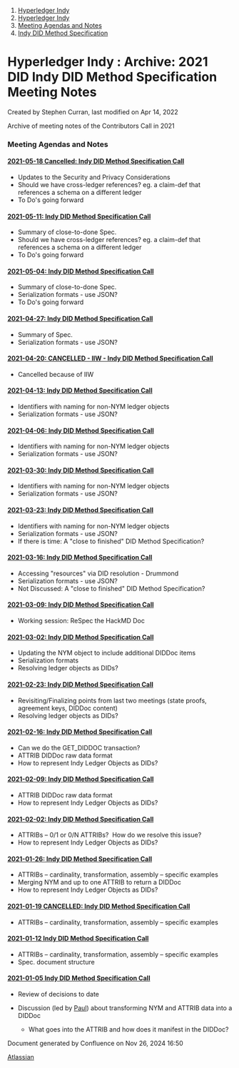 1. [Hyperledger Indy](index.html)
2. [Hyperledger Indy](Hyperledger-Indy_19464194.html)
3. [Meeting Agendas and Notes](Meeting-Agendas-and-Notes_19464715.html)
4. [Indy DID Method Specification](Indy-DID-Method-Specification_19465516.html)

# Hyperledger Indy : Archive: 2021 DID Indy DID Method Specification Meeting Notes

Created by Stephen Curran, last modified on Apr 14, 2022

Archive of meeting notes of the Contributors Call in 2021

### Meeting Agendas and Notes

#### [2021-05-18 Cancelled: Indy DID Method Specification Call](19464509.html)

- Updates to the Security and Privacy Considerations
- Should we have cross-ledger references? eg. a claim-def that references a schema on a different ledger
- To Do's going forward

#### [2021-05-11: Indy DID Method Specification Call](19464505.html)

- Summary of close-to-done Spec.
- Should we have cross-ledger references? eg. a claim-def that references a schema on a different ledger
- To Do's going forward

#### [2021-05-04: Indy DID Method Specification Call](19464501.html)

- Summary of close-to-done Spec.
- Serialization formats - use JSON?
- To Do's going forward

#### [2021-04-27: Indy DID Method Specification Call](19464497.html)

- Summary of Spec.
- Serialization formats - use JSON?

#### [2021-04-20: CANCELLED - IIW - Indy DID Method Specification Call](19464493.html)

- Cancelled because of IIW

#### [2021-04-13: Indy DID Method Specification Call](19464489.html)

- Identifiers with naming for non-NYM ledger objects
- Serialization formats - use JSON?

#### [2021-04-06: Indy DID Method Specification Call](19464487.html)

- Identifiers with naming for non-NYM ledger objects
- Serialization formats - use JSON?

#### [2021-03-30: Indy DID Method Specification Call](19464483.html)

- Identifiers with naming for non-NYM ledger objects
- Serialization formats - use JSON?

#### [2021-03-23: Indy DID Method Specification Call](19464481.html)

- Identifiers with naming for non-NYM ledger objects
- Serialization formats - use JSON?
- If there is time: A "close to finished" DID Method Specification?

#### [2021-03-16: Indy DID Method Specification Call](19464477.html)

- Accessing "resources" via DID resolution - Drummond
- Serialization formats - use JSON?
- Not Discussed: A "close to finished" DID Method Specification?

#### [2021-03-09: Indy DID Method Specification Call](19464475.html)

- Working session: ReSpec the HackMD Doc

#### [2021-03-02: Indy DID Method Specification Call](19464471.html)

- Updating the NYM object to include additional DIDDoc items
- Serialization formats
- Resolving ledger objects as DIDs?

#### [2021-02-23: Indy DID Method Specification Call](19464469.html)

- Revisiting/Finalizing points from last two meetings (state proofs, agreement keys, DIDDoc content)
- Resolving ledger objects as DIDs?

#### [2021-02-16: Indy DID Method Specification Call](19464467.html)

- Can we do the GET\_DIDDOC transaction?
- ATTRIB DIDDoc raw data format
- How to represent Indy Ledger Objects as DIDs?

#### [2021-02-09: Indy DID Method Specification Call](19464463.html)

- ATTRIB DIDDoc raw data format
- How to represent Indy Ledger Objects as DIDs?

#### [2021-02-02: Indy DID Method Specification Call](19464459.html)

- ATTRIBs – 0/1 or 0/N ATTRIBs?  How do we resolve this issue?
- How to represent Indy Ledger Objects as DIDs?

#### [2021-01-26: Indy DID Method Specification Call](19464455.html)

- ATTRIBs – cardinality, transformation, assembly – specific examples
- Merging NYM and up to one ATTRIB to return a DIDDoc
- How to represent Indy Ledger Objects as DIDs?

#### [2021-01-19 CANCELLED: Indy DID Method Specification Call](19464451.html)

- ATTRIBs – cardinality, transformation, assembly – specific examples

#### [2021-01-12 Indy DID Method Specification Call](2021-01-12-Indy-DID-Method-Specification-Call_19464447.html)

- ATTRIBs – cardinality, transformation, assembly – specific examples
- Spec. document structure

#### [2021-01-05 Indy DID Method Specification Call](2021-01-05-Indy-DID-Method-Specification-Call_19464441.html)

- Review of decisions to date
- Discussion (led by [Paul](https://lf-hyperledger.atlassian.net/wiki/people/6096f0170b80a600693aeaf3?ref=confluence)) about transforming NYM and ATTRIB data into a DIDDoc
  
  - What goes into the ATTRIB and how does it manifest in the DIDDoc?

Document generated by Confluence on Nov 26, 2024 16:50

[Atlassian](http://www.atlassian.com/)
